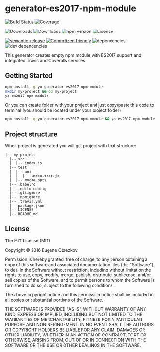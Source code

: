 # generator-es2017-npm-module

![Build Status](https://img.shields.io/travis/yanghuabei/generator-es6-npm-module.svg)
![Coverage](https://img.shields.io/coveralls/yanghuabei/generator-es6-npm-module.svg)

![Downloads](https://img.shields.io/npm/dm/generator-es2017-npm-module.svg)
![Downloads](https://img.shields.io/npm/dt/generator-es2017-npm-module.svg)
![npm version](https://img.shields.io/npm/v/generator-es2017-npm-module.svg)
![License](https://img.shields.io/npm/l/generator-es2017-npm-module.svg)

[![semantic-release](https://img.shields.io/badge/%20%20%F0%9F%93%A6%F0%9F%9A%80-semantic--release-e10079.svg)](https://github.com/semantic-release/semantic-release)
[![Commitizen friendly](https://img.shields.io/badge/commitizen-friendly-brightgreen.svg)](http://commitizen.github.io/cz-cli/)
![dependencies](https://img.shields.io/david/yanghuabei/generator-es6-npm-module.svg)
![dev dependencies](https://img.shields.io/david/dev/yanghuabei/generator-es6-npm-module.svg)

This generator creates empty npm module with ES2017 support and integrated Travis and Coveralls services.

## Getting Started

```bash
npm install -g yo generator-es2017-npm-module
mkdir my-project && cd my-project
yo es2017-npm-module
```

Or you can create folder with your project and just copy\paste this code to terminal (you should be located under your project folder)

```bash
npm install -g yo generator-es2017-npm-module && yo es2017-npm-module
```

## Project structure

When project is generated you will get project with that structure:

```
|-- my-project
  |-- src
  |  |-- index.js
  |-- test
  |  |-- unit
  |  |  |-- index.test.js
  |  |-- mocha.opts
  |-- .babelrc
  |-- .editorconfig
  |-- .gitignore
  |-- .npmignore
  |-- .travis.yml
  |-- package.json
  |-- LICENSE
  |-- README.md
```

## License

The MIT License (MIT)

Copyright © 2016 Eugene Obrezkov

Permission is hereby granted, free of charge, to any person obtaining a copy
of this software and associated documentation files (the "Software"), to deal
in the Software without restriction, including without limitation the rights
to use, copy, modify, merge, publish, distribute, sublicense, and/or sell
copies of the Software, and to permit persons to whom the Software is
furnished to do so, subject to the following conditions:

The above copyright notice and this permission notice shall be included in all
copies or substantial portions of the Software.

THE SOFTWARE IS PROVIDED "AS IS", WITHOUT WARRANTY OF ANY KIND, EXPRESS OR
IMPLIED, INCLUDING BUT NOT LIMITED TO THE WARRANTIES OF MERCHANTABILITY,
FITNESS FOR A PARTICULAR PURPOSE AND NONINFRINGEMENT. IN NO EVENT SHALL THE
AUTHORS OR COPYRIGHT HOLDERS BE LIABLE FOR ANY CLAIM, DAMAGES OR OTHER
LIABILITY, WHETHER IN AN ACTION OF CONTRACT, TORT OR OTHERWISE, ARISING FROM,
OUT OF OR IN CONNECTION WITH THE SOFTWARE OR THE USE OR OTHER DEALINGS IN THE
SOFTWARE.
